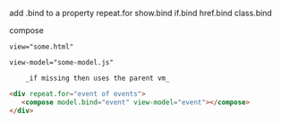 add .bind to a property
    repeat.for
    show.bind
    if.bind
    href.bind
    class.bind

compose

    view="some.html"
    
    view-model="some-model.js"
    
        _if missing then uses the parent vm_
        
 
 ```html
<div repeat.for="event of events">
    <compose model.bind="event" view-model="event"></compose>
</div>
 ```
 
